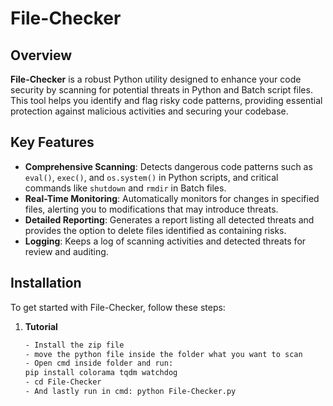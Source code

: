 # File-Checker

## Overview

**File-Checker** is a robust Python utility designed to enhance your code security by scanning for potential threats in Python and Batch script files. This tool helps you identify and flag risky code patterns, providing essential protection against malicious activities and securing your codebase.

## Key Features

- **Comprehensive Scanning**: Detects dangerous code patterns such as `eval()`, `exec()`, and `os.system()` in Python scripts, and critical commands like `shutdown` and `rmdir` in Batch files.
- **Real-Time Monitoring**: Automatically monitors for changes in specified files, alerting you to modifications that may introduce threats.
- **Detailed Reporting**: Generates a report listing all detected threats and provides the option to delete files identified as containing risks.
- **Logging**: Keeps a log of scanning activities and detected threats for review and auditing.

## Installation

To get started with File-Checker, follow these steps:

1. **Tutorial**

   ```bash
   - Install the zip file
   - move the python file inside the folder what you want to scan
   - Open cmd inside folder and run:
   pip install colorama tqdm watchdog
   - cd File-Checker
   - And lastly run in cmd: python File-Checker.py


   


   
